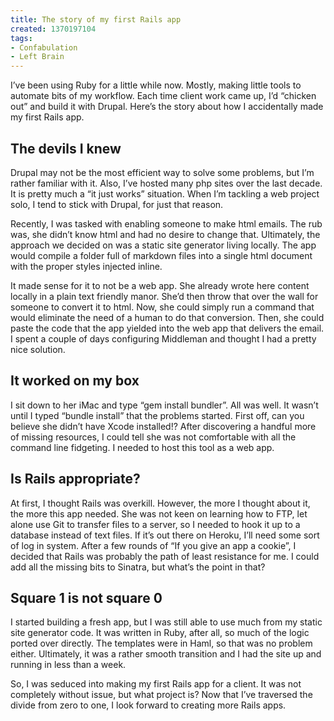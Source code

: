 ```yaml
---
title: The story of my first Rails app
created: 1370197104
tags:
- Confabulation
- Left Brain
---
```

I’ve been using Ruby for a little while now. Mostly, making little tools to automate bits of my workflow. Each time client work came up, I’d “chicken out” and build it with Drupal. Here’s the story about how I accidentally made my first Rails app. 

## The devils I knew
Drupal may not be the most efficient way to solve some problems, but I’m rather familiar with it. Also, I’ve hosted many php sites over the last decade. It is pretty much a “it just works” situation. When I’m tackling a web project solo, I tend to stick with Drupal, for just that reason.

Recently, I was tasked with enabling someone to make html emails. The rub was, she didn’t know html and had no desire to change that. Ultimately, the approach we decided on was a static site generator living locally. The app would compile a folder full of markdown files into a single html document with the proper styles injected inline. 

It made sense for it to not be a web app. She already wrote here content locally in a plain text friendly manor. She’d then throw that over the wall for someone to convert it to html. Now, she could simply run a command that would eliminate the need of a human to do that conversion. Then, she could paste the code that the app yielded into the web app that delivers the email. I spent a couple of days configuring Middleman and thought I had a pretty nice solution.

## It worked on my box
I sit down to her iMac and type “gem install bundler”. All was well. It wasn’t until I typed “bundle install” that the problems started. First off, can you believe she didn’t have Xcode installed!? After discovering a handful more of missing resources, I could tell she was not comfortable with all the command line fidgeting. I needed to host this tool as a web app. 

## Is Rails appropriate?
At first, I thought Rails was overkill. However, the more I thought about it, the more this app needed. She was not keen on learning how to FTP, let alone use Git to transfer files to a server, so I needed to hook it up to a database instead of text files. If it’s out there on Heroku, I’ll need some sort of log in system. After a few rounds of “If you give an app a cookie”, I decided that Rails was probably the path of least resistance for me. I could add all the missing bits to Sinatra, but what’s the point in that?

## Square 1 is not square 0
I started building a fresh app, but I was still able to use much from my static site generator code. It was written in Ruby, after all, so much of the logic ported over directly. The templates were in Haml, so that was no problem either. Ultimately, it was a rather smooth transition and I had the site up and running in less than a week.	

So, I was seduced into making my first Rails app for a client. It was not completely without issue, but what project is? Now that I’ve traversed the divide from zero to one, I look forward to creating more Rails apps.
